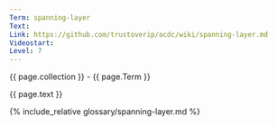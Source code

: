 ```yaml
---
Term: spanning-layer
Text: 
Link: https://github.com/trustoverip/acdc/wiki/spanning-layer.md
Videostart: 
Level: 7
---
```


{{ page.collection }} - {{ page.Term }}

   {{ page.text }}

{% include_relative glossary/spanning-layer.md %}
